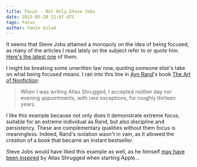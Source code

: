 ```yaml
---
title: Focus - Not Only Steve Jobs
date: 2015-05-18 12:07 UTC
tags: focus
author: Yaniv Gilad
---
```



It seems that Steve Jobs attained a monopoly on the idea of being focused, as many of the articles I read lately on the subject refer to or quote him. [Here's the latest one](http://themindfulbit.com/blog/focus) of them.  

<!-- more -->

I might be breaking some unwritten law now, quoting someone else's take on what being focused means. I ran into this line in [Ayn Rand](http://en.m.wikipedia.org/wiki/Ayn_Rand)'s book [The Art of Nonfiction](http://www.goodreads.com/book/show/2112.The_Art_of_Nonfiction): 

> When I was writing Atlas Shrugged, I accepted neither day nor evening appointments, with rare exceptions, for roughly thirteen years.

I like this example because not only does it demonstrate extreme focus, suitable for an extreme individual as Rand, but also discipline and persistency. These are complementary qualities without them focus is meaningless. Indeed, Rand's  isolation wasn't in vain, as it allowed the creation of a book that became an instant bestseller. 

Steve Jobs would have liked this example as well, as he himself [may have been inspired](http://www.theatlasphere.com/metablog/1325.php) by Atlas Shrugged when starting Apple...